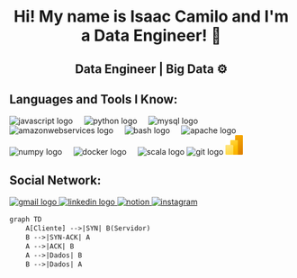 <h1 align="center">Hi! My name is Isaac Camilo and I'm a Data Engineer! 🚀</h1>
<h2 align="center">Data Engineer | Big Data ⚙️</h2>

###

<h2 align="left">Languages and Tools I Know:</h3>
<p align="left">
  <img src="https://cdn.jsdelivr.net/gh/devicons/devicon/icons/javascript/javascript-original.svg" height="35" alt="javascript logo"  />
  <img width="12" />
  <img src="https://cdn.jsdelivr.net/gh/devicons/devicon/icons/python/python-original.svg" height="35" alt="python logo"  />
  <img width="12" />
  <img src="https://cdn.jsdelivr.net/gh/devicons/devicon/icons/mysql/mysql-original.svg" height="35" alt="mysql logo"  />
  <img width="12" />
  <img src="https://cdn.jsdelivr.net/gh/devicons/devicon/icons/amazonwebservices/amazonwebservices-line-wordmark.svg" height="35" alt="amazonwebservices logo"  />
  <img width="12" />
  <img src="https://cdn.jsdelivr.net/gh/devicons/devicon/icons/bash/bash-original.svg" height="35" alt="bash logo"  />
  <img width="12" />
  <img src="https://cdn.jsdelivr.net/gh/devicons/devicon/icons/apache/apache-original.svg" height="35" alt="apache logo"  />
  <img width="12" />
  <img src="https://camo.githubusercontent.com/f28d03951fd05b8c0988295f10cdca418ea01e898a96f2588fc316f1deaa4064/68747470733a2f2f63646e2e6a7364656c6976722e6e65742f67682f64657669636f6e732f64657669636f6e406c61746573742f69636f6e732f6e756d70792f6e756d70792d6f726967696e616c2d776f72646d61726b2e737667" height="35" alt="numpy logo"  />
  <img width="12" />
  <img src="https://cdn.jsdelivr.net/gh/devicons/devicon/icons/docker/docker-original.svg" height="35" alt="docker logo"  />
  <img width="12" />
  <img src="https://cdn.jsdelivr.net/gh/devicons/devicon/icons/scala/scala-original.svg" height="35" alt="scala logo"  />
  <img   src="https://camo.githubusercontent.com/c8980fc6e8d47aa698c8521af6d800a8b6f2c793eb8a054f43d9ae72ec076f8b/68747470733a2f2f63646e2e6a7364656c6976722e6e65742f67682f64657669636f6e732f64657669636f6e406c61746573742f69636f6e732f6769742f6769742d6f726967696e616c2d776f72646d61726b2e737667" height=35" alt="git logo"  />
<img src="https://github.com/JhArantes/JhArantes/blob/main/Img/Pbix_Logo.png?raw=true" height="35" alt="bi logo"  />
</p>

###

<h2 align="left">Social Network:</h3>
<p align="left">
<div align="left">
  <a href="isaac.cami4242@gmail.com" target="_blank">
    <img src="https://img.shields.io/static/v1?message=Gmail&logo=gmail&label=&color=D14836&logoColor=white&labelColor=&style=for-the-badge" height="35" alt="gmail logo"  />
  </a>
  <a href="https://www.linkedin.com/in/isaaccami" target="_blank">
    <img src="https://img.shields.io/static/v1?message=LinkedIn&logo=linkedin&label=&color=0077B5&logoColor=white&labelColor=&style=for-the-badge" height="35" alt="linkedin logo"  />
  </a>
<a href="https://closed-rhinoceros-e16.notion.site/Isaac-s-Portfolio-1bd37e26be01808788f3efa8fdb93362" target="_blank">
  <img src="https://img.icons8.com/ios-filled/250/FFFFFF/notion.png" height="35" alt="notion" />
</a>
<a href="https://www.instagram.com/zacdatagod/" target="_blank">
  <img src="https://img.icons8.com/?size=100&id=zezJrErrmcwx&format=png&color=000000" height="35" alt="instagram" />
</a>
</p>

```mermaid
graph TD
    A[Cliente] -->|SYN| B(Servidor)
    B -->|SYN-ACK| A
    A -->|ACK| B
    A -->|Dados| B
    B -->|Dados| A
```
